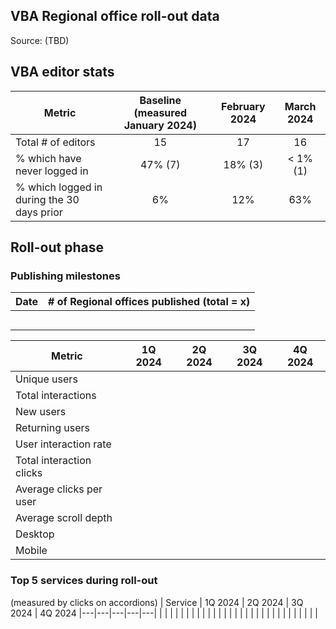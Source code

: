 ## VBA Regional office roll-out data
Source: (TBD)

## VBA editor stats

| Metric | Baseline (measured January 2024)  | February 2024 | March 2024 | 
| ---| :---:  | :---: |:---:  |
| Total # of editors | 15 |17 |16 | 
| % which have never logged in | 47% (7) | 18% (3) |< 1% (1) |
| % which logged in during the 30 days prior | 6% | 12% | 63%| 

## Roll-out phase

### Publishing milestones
| Date | # of Regional offices published (total = x)|
| --- | ---|
| | |
| | |
| | |
| | |
| | |

| Metric | 1Q 2024 | 2Q 2024 | 3Q 2024 | 4Q 2024
|---|---|---|---|---|
| Unique users	| | | | | 
| Total interactions	| | | | | 
| New users| | | | | 
| Returning users | | | | | 
| User interaction rate | | | | | 
| Total interaction clicks | | | | | 
| Average clicks per user | | | | | 
| Average scroll depth | | | | | 
| Desktop | | | | | 
| Mobile | | | | | 

### Top 5 services during roll-out
(measured by clicks on accordions)
| Service | 1Q 2024 | 2Q 2024 | 3Q 2024 | 4Q 2024
|---|---|---|---|---|
| | | | | | 
| | | | | | 
| | | | | | 
| | | | | | 
| | | | | | 
